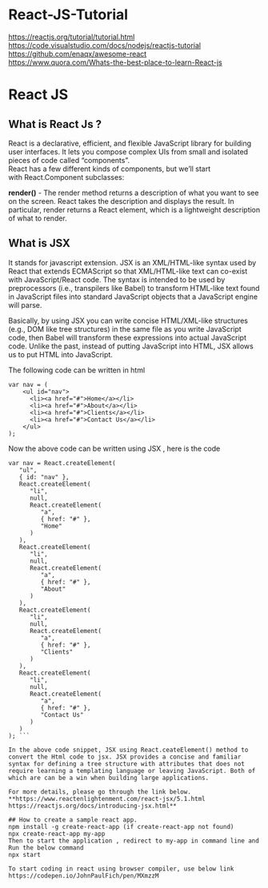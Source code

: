 # React-JS-Tutorial  
https://reactjs.org/tutorial/tutorial.html  
https://code.visualstudio.com/docs/nodejs/reactjs-tutorial  
https://github.com/enaqx/awesome-react  
https://www.quora.com/Whats-the-best-place-to-learn-React-js  

#

# React  JS

## What is React Js ?  
React is a declarative, efficient, and flexible JavaScript library for building user interfaces. It lets you compose complex UIs from small and isolated pieces of code called “components”.  
React has a few different kinds of components, but we’ll start with React.Component subclasses:  
  
**render()** - The render method returns a description of what you want to see on the screen. React takes the description and displays the result. In particular, render returns a React element, which is a lightweight description of what to render.   
  
## What is JSX    
It stands for javascript extension. JSX is an XML/HTML-like syntax used by React that extends ECMAScript so that XML/HTML-like text can co-exist with JavaScript/React code. The syntax is intended to be used by preprocessors (i.e., transpilers like Babel) to transform HTML-like text found in JavaScript files into standard JavaScript objects that a JavaScript engine will parse.  
  
Basically, by using JSX you can write concise HTML/XML-like structures (e.g., DOM like tree structures) in the same file as you write JavaScript code, then Babel will transform these expressions into actual JavaScript code. Unlike the past, instead of putting JavaScript into HTML, JSX allows us to put HTML into JavaScript.  
  
The following code can be written in html   
```   
var nav = (  
    <ul id="nav">  
      <li><a href="#">Home</a></li>  
      <li><a href="#">About</a></li>  
      <li><a href="#">Clients</a></li>  
      <li><a href="#">Contact Us</a></li>  
    </ul>   
);  
```    
Now the above code can be written using JSX , here is the code   
```  
var nav = React.createElement(  
   "ul",  
   { id: "nav" },  
   React.createElement(  
      "li",  
      null,  
      React.createElement(  
         "a",   
         { href: "#" },  
         "Home"  
      )  
   ),  
   React.createElement(  
      "li",  
      null,  
      React.createElement(  
         "a",  
         { href: "#" },  
         "About"  
      )  
   ),  
   React.createElement(  
      "li",  
      null,        
      React.createElement(      
         "a",    
         { href: "#" },  
         "Clients"        
      )      
   ),    
   React.createElement(  
      "li",                    
      null,                  
      React.createElement(                
         "a",              
         { href: "#" },            
         "Contact Us"          
      )        
   )      
); ```    
  
In the above code snippet, JSX using React.ceateElement() method to convert the Html code to jsx. JSX provides a concise and familiar syntax for defining a tree structure with attributes that does not require learning a templating language or leaving JavaScript. Both of which are can be a win when building large applications.   

For more details, please go through the link below.   
**https://www.reactenlightenment.com/react-jsx/5.1.html  
https://reactjs.org/docs/introducing-jsx.html**  
  
## How to create a sample react app. 
npm install -g create-react-app (if create-react-app not found)  
npx create-react-app my-app  
Then to start the application , redirect to my-app in command line and   
Run the below command  
npx start  
  
To start coding in react using browser compiler, use below link 
https://codepen.io/JohnPaulFich/pen/MXmzzM     
  
